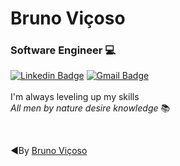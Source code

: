 # Bruno Viçoso
### __Software Engineer__ :computer:
[![Linkedin Badge](https://img.shields.io/badge/-LinkedIn-blue?style=flat-square&logo=Linkedin&logoColor=white&link=https://www.linkedin.com/in/bruno-vi%C3%A7oso-a6669850/)](https://www.linkedin.com/in/bruno-vi%C3%A7oso-a6669850/)
[![Gmail Badge](https://img.shields.io/badge/-Gmail-c14438?style=flat-square&logo=Gmail&logoColor=white&link=mailto:bruno@brumad.com.br)](mailto:bruno@brumad.com.br)
</br></br>
I'm always leveling up my skills
</br>
*_All men by nature desire knowledge_* :books:

</br>

◄By [Bruno Viçoso](https://www.linkedin.com/in/bruno-vi%C3%A7oso-a6669850/)
